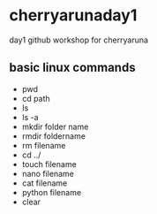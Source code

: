 # cherryarunaday1
day1 github workshop for cherryaruna
## basic linux commands
- pwd
- cd path
- ls
- ls -a
- mkdir folder name
- rmdir foldername
- rm filename
- cd ../
- touch filename
- nano filename
- cat filename
- python filename
- clear
